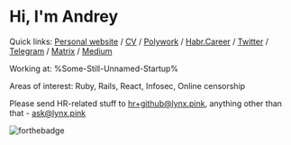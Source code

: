 # Hi, I'm Andrey

Quick links: [Personal website](https://lynx.pink) / [CV](https://lynx.pink/cv) / [Polywork](https://poly.work/lynx) / [Habr.Career](https://career.habr.com/andvxyz) / [Twitter](https://twitter.com/libneko) / [Telegram](https://t.me/feeleenee) / [Matrix](https://matrix.to/#/@libneko:matrix.org) / [Medium](https://andv.medium.com)

Working at: %Some-Still-Unnamed-Startup%

Areas of interest: Ruby, Rails, React, Infosec, Online censorship

Please send HR-related stuff to hr+github@lynx.pink, anything other than that - ask@lynx.pink

![forthebadge](https://forthebadge.com/images/badges/contains-cat-gifs.svg)
